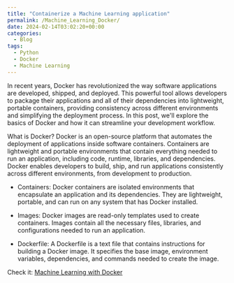 ```yaml
---
title: "Containerize a Machine Learning application"
permalink: /Machine_Learning_Docker/
date: 2024-02-14T03:02:20+00:00
categories:
  - Blog
tags:
  - Python
  - Docker
  - Machine Learning
---
```


In recent years, Docker has revolutionized the way software applications are developed, shipped, and deployed. 
This powerful tool allows developers to package their applications and all of their dependencies into lightweight, 
portable containers, providing consistency across different environments and simplifying the deployment process. 
In this post, we'll explore the basics of Docker and how it can streamline your development workflow.

What is Docker?
Docker is an open-source platform that automates the deployment of applications inside software containers. 
Containers are lightweight and portable environments that contain everything needed to run an application, 
including code, runtime, libraries, and dependencies. Docker enables developers to build, ship, and run applications 
consistently across different environments, from development to production.

- Containers: Docker containers are isolated environments that encapsulate an application and its dependencies. 
They are lightweight, portable, and can run on any system that has Docker installed.

- Images: Docker images are read-only templates used to create containers. Images contain all the necessary files, 
libraries, and configurations needed to run an application.

- Dockerfile: A Dockerfile is a text file that contains instructions for building a Docker image. It specifies the base image, 
environment variables, dependencies, and commands needed to create the image.

Check it: [Machine Learning with Docker][link]

[link]: https://github.com/levietduc0712/Machine_Learning_Docker
